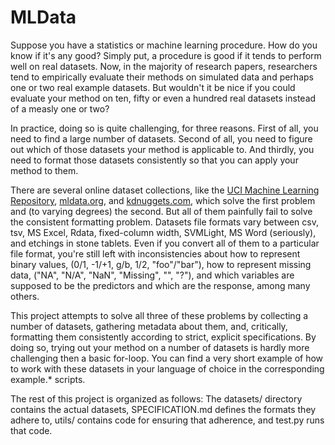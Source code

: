 # MLData

Suppose you have a statistics or machine learning procedure. How do you know if
it's any good? Simply put, a procedure is good if it tends to perform well on
real datasets. Now, in the majority of research papers, researchers tend to
empirically evaluate their methods on simulated data and perhaps one or two
real example datasets. But wouldn't it be nice if you could evaluate your method
on ten, fifty or even a hundred real datasets instead of a measly one or two?

In practice, doing so is quite challenging, for three reasons. First of all, you
need to find a large number of datasets. Second of all, you need to figure out
which of those datasets your method is applicable to. And thirdly, you need to
format those datasets consistently so that you can apply your method to them.

There are several online dataset collections, like the [UCI Machine Learning
Repository](http://archive.ics.uci.edu/ml/), [mldata.org](http://mldata.org/),
and [kdnuggets.com](http://www.kdnuggets.com/datasets/index.html), which solve
the first problem and (to varying degrees) the second. But all of them painfully
fail to solve the consistent formatting problem. Datasets file formats vary
between csv, tsv, MS Excel, Rdata, fixed-column width, SVMLight, MS Word
(seriously), and etchings in stone tablets. Even if you convert all of them to a
particular file format, you're still left with inconsistencies about how to
represent binary values, (0/1, -1/+1, g/b, 1/2, "foo"/"bar"), how to represent
missing data, ("NA", "N/A", "NaN", "Missing", "", "?"), and which variables are
supposed to be the predictors and which are the response, among many others.

This project attempts to solve all three of these problems by collecting a
number of datasets, gathering metadata about them, and, critically, formatting
them consistently according to strict, explicit specifications. By doing so,
trying out your method on a number of datasets is hardly more challenging then a
basic for-loop. You can find a very short example of how to work with these
datasets in your language of choice in the corresponding example.\* scripts.

The rest of this project is organized as follows: The datasets/ directory
contains the actual datasets, SPECIFICATION.md defines the formats they adhere
to, utils/ contains code for ensuring that adherence, and test.py runs that
code.
